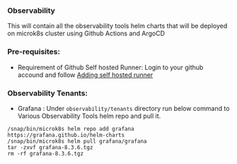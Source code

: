 ### Observability

This will contain all the observability tools helm charts that will be deployed on microk8s cluster using Github Actions and ArgoCD

### Pre-requisites:

- Requirement of Github Self hosted Runner: Login to your github accound and follow [Adding self hosted runner](https://docs.github.com/en/actions/hosting-your-own-runners/managing-self-hosted-runners/adding-self-hosted-runners?ref=goatreview.com)

### Observability Tenants:

- Grafana : Under `observability/tenants` directory run below command to Various Observability Tools helm repo and pull it. 

```
/snap/bin/microk8s helm repo add grafana https://grafana.github.io/helm-charts
/snap/bin/microk8s helm pull grafana/grafana
tar -zxvf grafana-8.3.6.tgz
rm -rf grafana-8.3.6.tgz
```